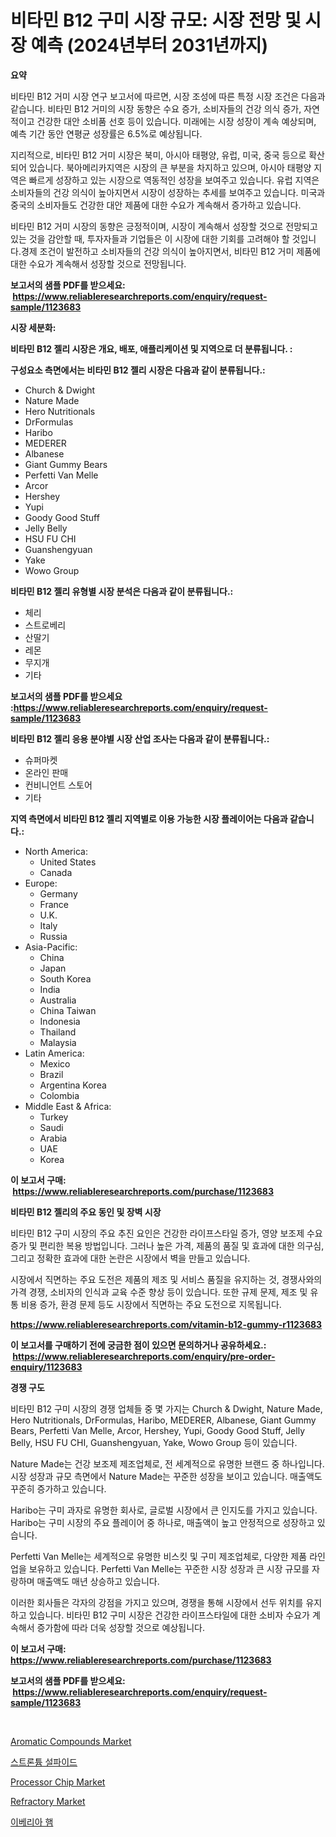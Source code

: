 <p><h1>비타민 B12 구미 시장 규모: 시장 전망 및 시장 예측 (2024년부터 2031년까지)</h1></p><p><strong>요약</strong></p>
<p><p>비타민 B12 거미 시장 연구 보고서에 따르면, 시장 조성에 따른 특정 시장 조건은 다음과 같습니다. 비타민 B12 거미의 시장 동향은 수요 증가, 소비자들의 건강 의식 증가, 자연적이고 건강한 대안 소비품 선호 등이 있습니다. 미래에는 시장 성장이 계속 예상되며, 예측 기간 동안 연평균 성장률은 6.5%로 예상됩니다.</p><p>지리적으로, 비타민 B12 거미 시장은 북미, 아시아 태평양, 유럽, 미국, 중국 등으로 확산되어 있습니다. 북아메리카지역은 시장의 큰 부분을 차지하고 있으며, 아시아 태평양 지역은 빠르게 성장하고 있는 시장으로 역동적인 성장을 보여주고 있습니다. 유럽 지역은 소비자들의 건강 의식이 높아지면서 시장이 성장하는 추세를 보여주고 있습니다. 미국과 중국의 소비자들도 건강한 대안 제품에 대한 수요가 계속해서 증가하고 있습니다.</p><p>비타민 B12 거미 시장의 동향은 긍정적이며, 시장이 계속해서 성장할 것으로 전망되고 있는 것을 감안할 때, 투자자들과 기업들은 이 시장에 대한 기회를 고려해야 할 것입니다.경제 조건이 발전하고 소비자들의 건강 의식이 높아지면서, 비타민 B12 거미 제품에 대한 수요가 계속해서 성장할 것으로 전망됩니다.</p></p>
<p><strong>보고서의 샘플 PDF를 받으세요: &nbsp;<a href="https://www.reliableresearchreports.com/enquiry/request-sample/1123683">https://www.reliableresearchreports.com/enquiry/request-sample/1123683</a></strong></p>
<p><strong>시장 세분화:</strong></p>
<p><strong> 비타민 B12 젤리 시장은 개요, 배포, 애플리케이션 및 지역으로 더 분류됩니다. :</strong></p>
<p><strong>구성요소 측면에서는 비타민 B12 젤리 시장은 다음과 같이 분류됩니다.:</strong></p>
<p><ul><li>Church & Dwight</li><li>Nature Made</li><li>Hero Nutritionals</li><li>DrFormulas</li><li>Haribo</li><li>MEDERER</li><li>Albanese</li><li>Giant Gummy Bears</li><li>Perfetti Van Melle</li><li>Arcor</li><li>Hershey</li><li>Yupi</li><li>Goody Good Stuff</li><li>Jelly Belly</li><li>HSU FU CHI</li><li>Guanshengyuan</li><li>Yake</li><li>Wowo Group</li></ul></p>
<p><strong> 비타민 B12 젤리 유형별 시장 분석은 다음과 같이 분류됩니다.:</strong></p>
<p><ul><li>체리</li><li>스트로베리</li><li>산딸기</li><li>레몬</li><li>무지개</li><li>기타</li></ul></p>
<p><strong>보고서의 샘플 PDF를 받으세요 :<a href="https://www.reliableresearchreports.com/enquiry/request-sample/1123683">https://www.reliableresearchreports.com/enquiry/request-sample/1123683</a></strong></p>
<p><strong> 비타민 B12 젤리 응용 분야별 시장 산업 조사는 다음과 같이 분류됩니다.:</strong></p>
<p><ul><li>슈퍼마켓</li><li>온라인 판매</li><li>컨비니언트 스토어</li><li>기타</li></ul></p>
<p><strong>지역 측면에서 비타민 B12 젤리 지역별로 이용 가능한 시장 플레이어는 다음과 같습니다.:</strong></p>
<p><ul>
    <li>
        North America:
        <ul>
            <li>United States</li>
            <li>Canada</li>
        </ul>
    </li>
    <li>
        Europe:
        <ul>
            <li>Germany</li>
            <li>France</li>
            <li>U.K.</li>
            <li>Italy</li>
            <li>Russia</li>
        </ul>
    </li>
    <li>
        Asia-Pacific:
        <ul>
            <li>China</li>
            <li>Japan</li>
            <li>South Korea</li>
            <li>India</li>
            <li>Australia</li>
            <li>China Taiwan</li>
            <li>Indonesia</li>
            <li>Thailand</li>
            <li>Malaysia</li>
        </ul>
    </li>
    <li>
        Latin America:
        <ul>
            <li>Mexico</li>
            <li>Brazil</li>
            <li>Argentina Korea</li>
            <li>Colombia</li>
        </ul>
    </li>
    <li>
        Middle East & Africa:
        <ul>
            <li>Turkey</li>
            <li>Saudi</li>
            <li>Arabia</li>
            <li>UAE</li>
            <li>Korea</li>
        </ul>
    </li>
    </ul></p>
<p><strong>이 보고서 구매: &nbsp;<a href="https://www.reliableresearchreports.com/purchase/1123683">https://www.reliableresearchreports.com/purchase/1123683</a></strong></p>
<p><strong>비타민 B12 젤리의 주요 동인 및 장벽 시장</strong></p>
<p><p>비타민 B12 구미 시장의 주요 추진 요인은 건강한 라이프스타일 증가, 영양 보조제 수요 증가 및 편리한 복용 방법입니다. 그러나 높은 가격, 제품의 품질 및 효과에 대한 의구심, 그리고 정확한 효과에 대한 논란은 시장에서 벽을 만들고 있습니다.</p><p>시장에서 직면하는 주요 도전은 제품의 제조 및 서비스 품질을 유지하는 것, 경쟁사와의 가격 경쟁, 소비자의 인식과 교육 수준 향상 등이 있습니다. 또한 규제 문제, 제조 및 유통 비용 증가, 환경 문제 등도 시장에서 직면하는 주요 도전으로 지목됩니다.</p></p>
<p><strong><a href="https://www.reliableresearchreports.com/vitamin-b12-gummy-r1123683">https://www.reliableresearchreports.com/vitamin-b12-gummy-r1123683</a></strong></p>
<p><strong>이 보고서를 구매하기 전에 궁금한 점이 있으면 문의하거나 공유하세요.: &nbsp;<a href="https://www.reliableresearchreports.com/enquiry/pre-order-enquiry/1123683">https://www.reliableresearchreports.com/enquiry/pre-order-enquiry/1123683</a></strong></p>
<p><strong>경쟁 구도</strong></p>
<p><p>비타민 B12 구미 시장의 경쟁 업체들 중 몇 가지는 Church & Dwight, Nature Made, Hero Nutritionals, DrFormulas, Haribo, MEDERER, Albanese, Giant Gummy Bears, Perfetti Van Melle, Arcor, Hershey, Yupi, Goody Good Stuff, Jelly Belly, HSU FU CHI, Guanshengyuan, Yake, Wowo Group 등이 있습니다. </p><p>Nature Made는 건강 보조제 제조업체로, 전 세계적으로 유명한 브랜드 중 하나입니다. 시장 성장과 규모 측면에서 Nature Made는 꾸준한 성장을 보이고 있습니다. 매출액도 꾸준히 증가하고 있습니다.</p><p>Haribo는 구미 과자로 유명한 회사로, 글로벌 시장에서 큰 인지도를 가지고 있습니다. Haribo는 구미 시장의 주요 플레이어 중 하나로, 매출액이 높고 안정적으로 성장하고 있습니다.</p><p>Perfetti Van Melle는 세계적으로 유명한 비스킷 및 구미 제조업체로, 다양한 제품 라인업을 보유하고 있습니다. Perfetti Van Melle는 꾸준한 시장 성장과 큰 시장 규모를 자랑하며 매출액도 매년 상승하고 있습니다.</p><p>이러한 회사들은 각자의 강점을 가지고 있으며, 경쟁을 통해 시장에서 선두 위치를 유지하고 있습니다. 비타민 B12 구미 시장은 건강한 라이프스타일에 대한 소비자 수요가 계속해서 증가함에 따라 더욱 성장할 것으로 예상됩니다.</p></p>
<p><strong>이 보고서 구매: &nbsp; <a href="https://www.reliableresearchreports.com/purchase/1123683">https://www.reliableresearchreports.com/purchase/1123683</a></strong></p>
<p><strong>보고서의 샘플 PDF를 받으세요: &nbsp;<a href="https://www.reliableresearchreports.com/enquiry/request-sample/1123683">https://www.reliableresearchreports.com/enquiry/request-sample/1123683</a></strong><strong></strong></p>
<p>&nbsp;</p>
<p><p><a href="https://www.linkedin.com/pulse/aromatic-compounds-market-size-reflecting-forecast-till-2031-bk3xf?trackingId=ztZXgTbOOvZwaxRX6ISMlw%3D%3D">Aromatic Compounds Market</a></p><p><a href="https://medium.com/@joeyjohns20/%EC%8A%A4%ED%8A%B8%EB%A1%A0%ED%8A%AC-%ED%99%A9%ED%99%94%EB%AC%BC-%EC%8B%9C%EC%9E%A5-%EB%B6%84%EC%84%9D-%EB%B0%8F-2024%EB%85%84%EB%B6%80%ED%84%B0-2031%EB%85%84%EA%B9%8C%EC%A7%80-%EC%98%88%EC%B8%A1%EB%90%9C-%ED%81%AC%EA%B8%B0-91949c0991da">스트론튬 설파이드</a></p><p><a href="https://github.com/bmorecock/Market-Research-Report-List-2/blob/main/processor-chip-market.md">Processor Chip Market</a></p><p><a href="https://issuu.com/reportprime-2/docs/refractory-market-size-2030.pptx">Refractory Market</a></p><p><a href="https://github.com/vs10l4sfg5c/Market-Research-Report-List-1/blob/main/770062024013.md">이베리아 햄</a></p></p>